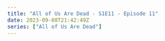 ```yaml
---
title: "All of Us Are Dead - S1E11 - Episode 11"
date: 2023-09-08T21:42:49Z
series: ["All of Us Are Dead"]
---
```


<mux-player stream-type="on-demand"
  src="https://kp3d-my.sharepoint.com/personal/ryoo_kp3d_onmicrosoft_com/_layouts/15/download.aspx?share=EWk0RGX0GnJPuR3ZAGeWw7YBT4KpcKLK9cp4cNvu7Mv79A" prefer-playback="mse" controls>
  </mux-player>
  
  
  <script src="https://cdn.jsdelivr.net/npm/@mux/mux-player"></script>
  
 <script type="application/ld+json">
 {
  "@context": "https://schema.org/",
  "@type": "VideoObject",
  "name": "All of Us Are Dead - S1E11 - Episode 11",
  "contentUrl": "https://stream.mux.com/501ZqlabhVQGC7LXDsZ72rUHK1JHkmXEA3GL759Q3fOw.m3u8",
  "thumbnailUrl": "https://www.themoviedb.org/t/p/original/aGuBIB79vDDQKcsQUIF5fa5P07b.jpg?width=314&fit_mode=preserve&time=25",
  "uploadDate": "2023-12-26T11:36:54Z",
}

</script>